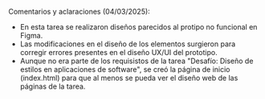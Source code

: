 Comentarios y aclaraciones (04/03/2025):

- En esta tarea se realizaron diseños parecidos al protipo no funcional en Figma.
- Las modificaciones en el diseño de los elementos surgieron para corregir errores presentes en el diseño UX/UI del prototipo.  
- Aunque no era parte de los requisistos de la tarea "Desafío: Diseño de estilos en aplicaciones de software", se creó la página de inicio (index.html) para que al menos se pueda ver el diseño web de las páginas de la tarea. 
